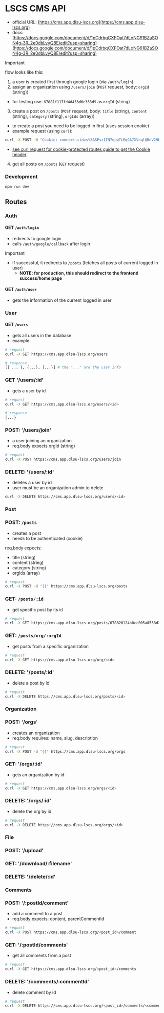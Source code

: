 # LSCS CMS API

- official URL: [https://cms.app.dlsu-lscs.org](https://cms.app.dlsu-lscs.org)
- docs: [https://docs.google.com/document/d/1pCdrbqCXFOat7dLoNG91BZaSON4g-3R_2e0dbLvyQ8E/edit?usp=sharing](https://docs.google.com/document/d/1pCdrbqCXFOat7dLoNG91BZaSON4g-3R_2e0dbLvyQ8E/edit?usp=sharing)

> [!IMPORTANT]
> flow looks like this:
> 1. a user is created first through google login (via `/auth/login`)
> 2. assign an organization using `/users/join` (`POST` request, body: `orgId` (string))
>   - for testing use: `67881f117fd4d453d6c333d9` as `orgId` (string)
> 3. create a post on `/posts` (`POST` request, body: `title` (string), `content` (string), `category` (string), `orgIds` (array))
>   - to create a post you need to be logged in first (uses session cookie)
>   - example request (using `curl`):
>   ```bash
>   curl -X POST -H "Cookie: connect.sid=s%3ASPvz1TN7epwTLEq9A7XVhqlQRnV29Hrg.ZNV6fhWt8OwynndpLrsUg2ZOSCmSOWzP%2BDNYsjxU8gY" -H "Content-Type: application/json" -d '{ "title": "Test Post2", "content": "again This is the content of the new post.", "category": "Technology", "orgIds": ["67881f117fd4d453d6c333d9"] }' https://cms.app.dlsu-lscs.org/posts
>   ```
>   - [see curl request for cookie-protected routes guide to get the Cookie header](https://github.com/ejsadiarin/wizardry/blob/ce86357b128ffd6a2b0e556489242a8b82f7a050/programming/api-protected-route-check-with-cookie-connectsid-via-curl.md#L4)
> 4. get all posts on `/posts` (`GET` request)

### Development

```bash
npm run dev
```

## Routes

### Auth

#### GET `/auth/login`
- redirects to google login
- calls `/auth/google/callback` after login

> [!IMPORTANT]
> - if successful, it redirects to `/posts` (fetches all posts of current logged in user)
>   - **NOTE: for production, this should redirect to the frontend success/home page**

#### GET `/auth/user`
- gets the information of the current logged in user

### User

#### GET `/users`
- gets all users in the database
- example:
```bash
# request
curl -X GET https://cms.app.dlsu-lscs.org/users

# response
[{ ... }, {...}, {...}] # the "..." are the user info
```

### GET '/users/:id'
- gets a user by id

```bash
# request
curl -X GET https://cms.app.dlsu-lscs.org/users/<id>

# response
{...}
```

### POST: '/users/join'
- a user joining an organization
- req.body expects orgId (string)

```bash
# request
curl -X POST https://cms.app.dlsu-lscs.org/users/join
```

### DELETE: '/users/:id'
- deletes a user by id
- user must be an organization admin to delete

```bash
curl -X DELETE https://cms.app.dlsu-lscs.org/users/<id>
```


### Post

### POST: `/posts`
- creates a post
- needs to be authenticated (cookie)

req.body expects:
- title (string)
- content (string)
- category (string)
- orgIds (array)

```bash
# request
curl -X POST -d "{}" https://cms.app.dlsu-lscs.org/posts
```

### GET: `/posts/:id`
- get specific post by its id

```bash
# request
curl -X GET https://cms.app.dlsu-lscs.org/posts/678820124b0cc005a8558d2c
```

### GET: `/posts/org/:orgId`
- get posts from a specific organization

```bash
# request
curl -X GET https://cms.app.dlsu-lscs.org/org/<id>
```

### DELETE: '/posts/:id'
- delete a post by id

```bash
# request
curl -X DELETE https://cms.app.dlsu-lscs.org/posts/<id>
```


### Organization

### POST: '/orgs'
- creates an organization
- req.body requires: name, slug, description

```bash
# request
curl -X POST -d "{}" https://cms.app.dlsu-lscs.org/orgs
```

### GET: '/orgs/:id'
- gets an organization by id

```bash
# request
curl -X GET https://cms.app.dlsu-lscs.org/orgs/<id>
```

### DELETE: '/orgs/:id'
- delete the org by id

```bash
# request
curl -X DELETE https://cms.app.dlsu-lscs.org/orgs/<id>
```


### File

### POST: '/upload'
### GET: '/download/:filename'
### DELETE: '/delete/:id'


### Comments

### POST: '/:postId/comment'
- add a comment to a post
- req.body expects: content, parentCommentId

```bash
# request
curl -X POST https://cms.app.dlsu-lscs.org/<post_id>/comment
```

### GET: '/:postId/comments'
- get all comments from a post

```bash
# request
curl -X GET https://cms.app.dlsu-lscs.org/<post_id>/comments
```

### DELETE: '/comments/:commentId'
- delete comment by id

```bash
# request
curl -X DELETE https://cms.app.dlsu-lscs.org/<post_id>/comments/<comment_id>
```
